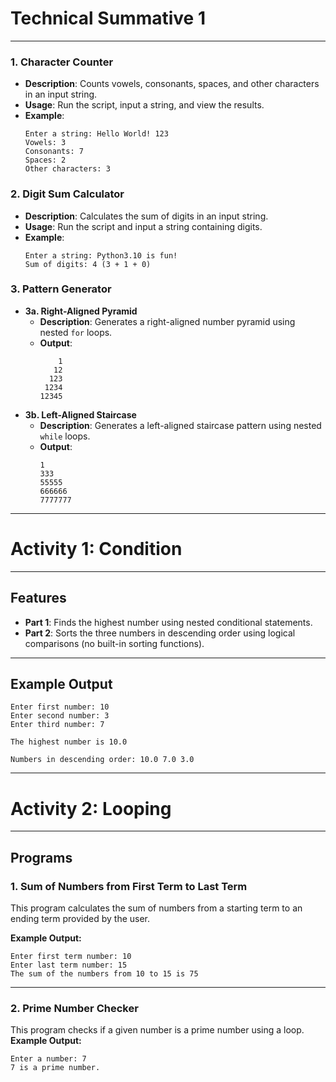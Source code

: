 # Technical Summative 1
---
### 1. **Character Counter**  
   - **Description**: Counts vowels, consonants, spaces, and other characters in an input string.  
   - **Usage**: Run the script, input a string, and view the results.  
   - **Example**:  
     ```plaintext
     Enter a string: Hello World! 123
     Vowels: 3  
     Consonants: 7  
     Spaces: 2  
     Other characters: 3
     ```

### 2. **Digit Sum Calculator**  
   - **Description**: Calculates the sum of digits in an input string.  
   - **Usage**: Run the script and input a string containing digits.  
   - **Example**:  
     ```plaintext
     Enter a string: Python3.10 is fun!
     Sum of digits: 4 (3 + 1 + 0)
     ```

### 3. **Pattern Generator**  
   - **3a. Right-Aligned Pyramid**  
     - **Description**: Generates a right-aligned number pyramid using nested `for` loops.  
     - **Output**:  
       ```plaintext
           1
          12
         123
        1234
       12345
       ```
   - **3b. Left-Aligned Staircase**  
     - **Description**: Generates a left-aligned staircase pattern using nested `while` loops.  
     - **Output**:  
       ```plaintext
       1
       333
       55555
       666666
       7777777
       ```
---
# Activity 1: Condition 
---

## Features

- **Part 1**: Finds the highest number using nested conditional statements.  
- **Part 2**: Sorts the three numbers in descending order using logical comparisons (no built-in sorting functions).  

---

## Example Output

```
Enter first number: 10
Enter second number: 3
Enter third number: 7

The highest number is 10.0

Numbers in descending order: 10.0 7.0 3.0
```
---
# Activity 2: Looping
---

## Programs

### 1. Sum of Numbers from First Term to Last Term
This program calculates the sum of numbers from a starting term to an ending term provided by the user.

**Example Output:**
```
Enter first term number: 10
Enter last term number: 15
The sum of the numbers from 10 to 15 is 75
```

---

### 2. Prime Number Checker
This program checks if a given number is a prime number using a loop.
**Example Output:**
```
Enter a number: 7
7 is a prime number.
```

